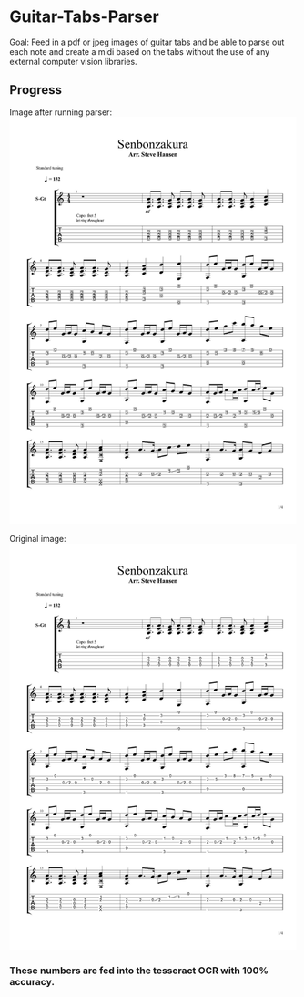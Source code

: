 # Guitar-Tabs-Parser

Goal: Feed in a pdf or jpeg images of guitar tabs and be able to parse out each note and create a midi based on the tabs without the use of any external computer vision libraries.

## Progress

Image after running parser: 
![](src/result.jpeg)

Original image:
![](src/out1.jpg)

### These numbers are fed into the tesseract OCR with 100% accuracy.